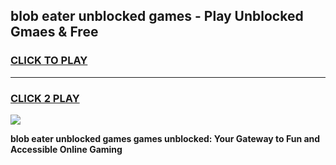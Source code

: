
## blob eater unblocked games - Play Unblocked Gmaes & Free
<h3>
<a href="https://news.freeplayer.one?title=blob_eater_unblocked_games&ref=23F">CLICK TO PLAY</a></h3>
<hr>

<h3>
<a href="https://news.freeplayer.one?title=blob_eater_unblocked_games&ref=23F">CLICK 2 PLAY</a>
  
</h3>

<a href="https://news.freeplayer.one?title=blob_eater_unblocked_games&ref=23F/"><img src="https://clearcache.store/games.png"></a>


**blob eater unblocked games games unblocked: Your Gateway to Fun and Accessible Online Gaming**
